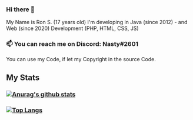 ### Hi there 👋

My Name is Ron S. (17 years old)
 I'm developing in Java (since 2012) - and Web (since 2020) Development (PHP, HTML, CSS, JS)

### 📫 You can reach me on Discord: Nasty#2601
You can use my Code, if let my Copyright in the source Code.

## My Stats



### [![Anurag's github stats](https://github-readme-stats.vercel.app/api?username=NastyOOF&theme=dracula)](https://github.com/anuraghazra/github-readme-stats)

### [![Top Langs](https://github-readme-stats.vercel.app/api/top-langs/?username=NastyOOF&theme=dracula)](https://github.com/anuraghazra/github-readme-stats)

<!--
**NastyOOF/NastyOOF** is a ✨ _special_ ✨ repository because its `README.md` (this file) appears on your GitHub profile.
